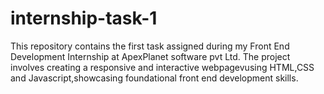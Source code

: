# internship-task-1
This repository contains the first task assigned during my Front End Development Internship at ApexPlanet software pvt Ltd.  The project involves creating a responsive and interactive webpagevusing HTML,CSS and Javascript,showcasing foundational front end development skills.
